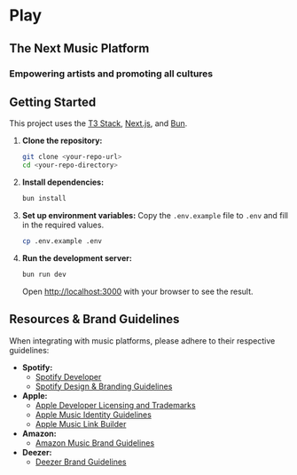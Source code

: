 # Play

## The Next Music Platform

### Empowering artists and promoting all cultures

## Getting Started

This project uses the [T3 Stack](https://create.t3.gg/), [Next.js](https://nextjs.org/), and [Bun](https://bun.sh/).

1.  **Clone the repository:**

    ```bash
    git clone <your-repo-url>
    cd <your-repo-directory>
    ```

2.  **Install dependencies:**

    ```bash
    bun install
    ```

3.  **Set up environment variables:**
    Copy the `.env.example` file to `.env` and fill in the required values.

    ```bash
    cp .env.example .env
    ```

4.  **Run the development server:**
    ```bash
    bun run dev
    ```
    Open [http://localhost:3000](http://localhost:3000) with your browser to see the result.

## Resources & Brand Guidelines

When integrating with music platforms, please adhere to their respective guidelines:

- **Spotify:**
  - [Spotify Developer](https://developer.spotify.com)
  - [Spotify Design & Branding Guidelines](https://developer.spotify.com/documentation/design)
- **Apple:**
  - [Apple Developer Licensing and Trademarks](https://developer.apple.com/licensing-trademarks/)
  - [Apple Music Identity Guidelines](https://marketing.services.apple/apple-music-identity-guidelines)
  - [Apple Music Link Builder](https://toolbox.marketingtools.apple.com/en-us/apple-music/link-builder)
- **Amazon:**
  - [Amazon Music Brand Guidelines](https://artists.amazonmusic.com/brand-guidelines)
- **Deezer:**
  - [Deezer Brand Guidelines](https://deezerbrand.com/document/12#/brand-dna/logotype)
